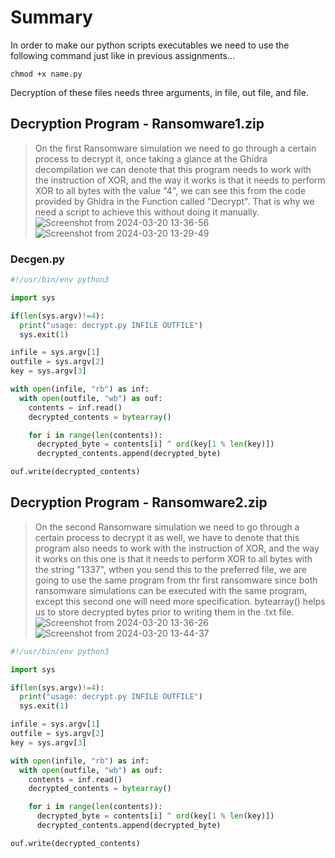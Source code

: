 # Summary
In order to make our python scripts executables we need to use the following command just like in previous assignments...
```
chmod +x name.py
```
Decryption of these files needs three arguments, in file, out file, and file.
## Decryption Program - Ransomware1.zip
> On the first Ransomware simulation we need to go through a certain process to decrypt it, once taking a glance at the Ghidra decompilation we can denote that this program needs to work with the instruction of XOR, and the way it works is that it needs to perform XOR to all bytes with the value "4", we can see this from the code provided by Ghidra in the Function called "Decrypt". That is why we need a script to achieve this without doing it manually.
![Screenshot from 2024-03-20 13-36-56](https://github.com/erickn02/CS479-579-Reverse-Engineering-at-NMSU/assets/111537523/b7bf2ee8-664e-4e11-b76c-38e880281a3a)
![Screenshot from 2024-03-20 13-29-49](https://github.com/erickn02/CS479-579-Reverse-Engineering-at-NMSU/assets/111537523/5eb7ab61-5c68-4d2b-b804-25ad21cba93e)

### Decgen.py
```python
#!/usr/bin/env python3

import sys

if(len(sys.argv)!=4):
  print("usage: decrypt.py INFILE OUTFILE")
  sys.exit(1)

infile = sys.argv[1]
outfile = sys.argv[2]
key = sys.argv[3]

with open(infile, "rb") as inf:
  with open(outfile, "wb") as ouf:
    contents = inf.read()
    decrypted_contents = bytearray()

    for i in range(len(contents)):
      decrypted_byte = contents[i] ^ ord(key[1 % len(key)])
      decrypted_contents.append(decrypted_byte)

ouf.write(decrypted_contents)
```

## Decryption Program - Ransomware2.zip
> On the second Ransomware simulation we need to go through a certain process to decrypt it as well, we have to denote that this program also needs to work with the instruction of XOR, and the way it works on this one is that it needs to perform XOR to all bytes with the string "1337", wthen you send this to the preferred file, we are going to use the same program from thr first ransomware since both ransomware simulations can be executed with the same program, except this second one will need more specification. bytearray() helps us to store decrypted bytes prior to writing them in the .txt file.
![Screenshot from 2024-03-20 13-36-26](https://github.com/erickn02/CS479-579-Reverse-Engineering-at-NMSU/assets/111537523/c111820c-f3d4-43a3-ba48-7e61615d0d82)
![Screenshot from 2024-03-20 13-44-37](https://github.com/erickn02/CS479-579-Reverse-Engineering-at-NMSU/assets/111537523/be5b9a74-350a-46ba-89d5-32724009d0cd)

```python
#!/usr/bin/env python3

import sys

if(len(sys.argv)!=4):
  print("usage: decrypt.py INFILE OUTFILE")
  sys.exit(1)

infile = sys.argv[1]
outfile = sys.argv[2]
key = sys.argv[3]

with open(infile, "rb") as inf:
  with open(outfile, "wb") as ouf:
    contents = inf.read()
    decrypted_contents = bytearray()

    for i in range(len(contents)):
      decrypted_byte = contents[i] ^ ord(key[1 % len(key)])
      decrypted_contents.append(decrypted_byte)

ouf.write(decrypted_contents)
```
